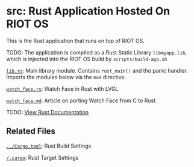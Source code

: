 # src: Rust Application Hosted On RIOT OS

This is the Rust application that runs on top of RIOT OS.  

TODO: The application is compiled as a Rust Static Library `libmyapp.lib`, which is injected into the RIOT OS build by `scripts/build-app.sh`

[`lib.rs`](lib.rs): Main library module. Contains `rust_main()` and the panic handler. Imports the modules below via the `mod` directive. 

[`watch_face.rs`](watch_face.rs): Watch Face in Rust with LVGL

[`watch_face.md`](watch_face.md): Article on porting Watch Face from C to Rust

TODO: [View Rust Documentation](https://lupyuen.github.io/pinetime-rust-mynewt/)

## Related Files

[`../Cargo.toml`](../Cargo.toml): Rust Build Settings

[`/.cargo`](/.cargo): Rust Target Settings
